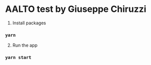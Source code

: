 # AALTO test by Giuseppe Chiruzzi

1. Install packages

### `yarn`

2. Run the app

### `yarn start`
